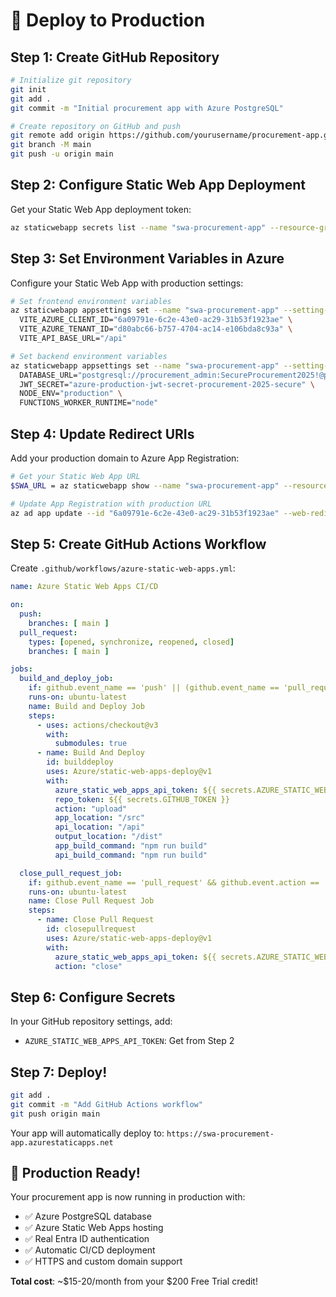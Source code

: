 # 🚀 Deploy to Production

## Step 1: Create GitHub Repository

```bash
# Initialize git repository
git init
git add .
git commit -m "Initial procurement app with Azure PostgreSQL"

# Create repository on GitHub and push
git remote add origin https://github.com/yourusername/procurement-app.git
git branch -M main
git push -u origin main
```

## Step 2: Configure Static Web App Deployment

Get your Static Web App deployment token:
```bash
az staticwebapp secrets list --name "swa-procurement-app" --resource-group "rg-procurement-app" --query "properties.apiKey" -o tsv
```

## Step 3: Set Environment Variables in Azure

Configure your Static Web App with production settings:
```bash
# Set frontend environment variables
az staticwebapp appsettings set --name "swa-procurement-app" --setting-names \
  VITE_AZURE_CLIENT_ID="6a09791e-6c2e-43e0-ac29-31b53f1923ae" \
  VITE_AZURE_TENANT_ID="d80abc66-b757-4704-ac14-e106bda8c93a" \
  VITE_API_BASE_URL="/api"

# Set backend environment variables  
az staticwebapp appsettings set --name "swa-procurement-app" --setting-names \
  DATABASE_URL="postgresql://procurement_admin:SecureProcurement2025!@procurement-postgres-db.postgres.database.azure.com/flexibleserverdb?sslmode=require" \
  JWT_SECRET="azure-production-jwt-secret-procurement-2025-secure" \
  NODE_ENV="production" \
  FUNCTIONS_WORKER_RUNTIME="node"
```

## Step 4: Update Redirect URIs

Add your production domain to Azure App Registration:
```bash
# Get your Static Web App URL
$SWA_URL = az staticwebapp show --name "swa-procurement-app" --resource-group "rg-procurement-app" --query "defaultHostname" -o tsv

# Update App Registration with production URL
az ad app update --id "6a09791e-6c2e-43e0-ac29-31b53f1923ae" --web-redirect-uris "http://localhost:5173" "https://$SWA_URL"
```

## Step 5: Create GitHub Actions Workflow

Create `.github/workflows/azure-static-web-apps.yml`:

```yaml
name: Azure Static Web Apps CI/CD

on:
  push:
    branches: [ main ]
  pull_request:
    types: [opened, synchronize, reopened, closed]
    branches: [ main ]

jobs:
  build_and_deploy_job:
    if: github.event_name == 'push' || (github.event_name == 'pull_request' && github.event.action != 'closed')
    runs-on: ubuntu-latest
    name: Build and Deploy Job
    steps:
      - uses: actions/checkout@v3
        with:
          submodules: true
      - name: Build And Deploy
        id: builddeploy
        uses: Azure/static-web-apps-deploy@v1
        with:
          azure_static_web_apps_api_token: ${{ secrets.AZURE_STATIC_WEB_APPS_API_TOKEN }}
          repo_token: ${{ secrets.GITHUB_TOKEN }}
          action: "upload"
          app_location: "/src"
          api_location: "/api"
          output_location: "/dist"
          app_build_command: "npm run build"
          api_build_command: "npm run build"

  close_pull_request_job:
    if: github.event_name == 'pull_request' && github.event.action == 'closed'
    runs-on: ubuntu-latest
    name: Close Pull Request Job
    steps:
      - name: Close Pull Request
        id: closepullrequest
        uses: Azure/static-web-apps-deploy@v1
        with:
          azure_static_web_apps_api_token: ${{ secrets.AZURE_STATIC_WEB_APPS_API_TOKEN }}
          action: "close"
```

## Step 6: Configure Secrets

In your GitHub repository settings, add:
- `AZURE_STATIC_WEB_APPS_API_TOKEN`: Get from Step 2

## Step 7: Deploy!

```bash
git add .
git commit -m "Add GitHub Actions workflow"
git push origin main
```

Your app will automatically deploy to:
`https://swa-procurement-app.azurestaticapps.net`

## 🎉 Production Ready!

Your procurement app is now running in production with:
- ✅ Azure PostgreSQL database
- ✅ Azure Static Web Apps hosting
- ✅ Real Entra ID authentication
- ✅ Automatic CI/CD deployment
- ✅ HTTPS and custom domain support

**Total cost**: ~$15-20/month from your $200 Free Trial credit!
